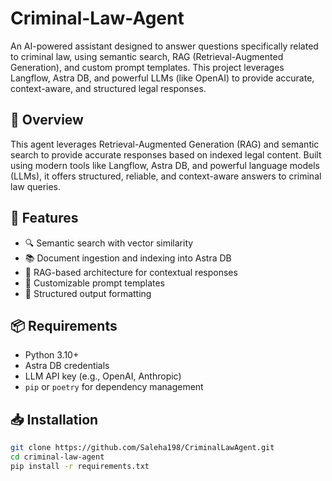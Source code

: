 # Criminal-Law-Agent

An AI-powered assistant designed to answer questions specifically related to criminal law, using semantic search, RAG (Retrieval-Augmented Generation), and custom prompt templates. This project leverages Langflow, Astra DB, and powerful LLMs (like OpenAI) to provide accurate, context-aware, and structured legal responses.

## 🚀 Overview
This agent leverages Retrieval-Augmented Generation (RAG) and semantic search to provide accurate responses based on indexed legal content. Built using modern tools like Langflow, Astra DB, and powerful language models (LLMs), it offers structured, reliable, and context-aware answers to criminal law queries.

## 🔧 Features
- 🔍 Semantic search with vector similarity  
- 📚 Document ingestion and indexing into Astra DB  
- 🧠 RAG-based architecture for contextual responses  
- 🧩 Customizable prompt templates  
- 📄 Structured output formatting  

## 📦 Requirements
- Python 3.10+  
- Astra DB credentials  
- LLM API key (e.g., OpenAI, Anthropic)  
- `pip` or `poetry` for dependency management  

## 📥 Installation

```bash
git clone https://github.com/Saleha198/CriminalLawAgent.git
cd criminal-law-agent
pip install -r requirements.txt
